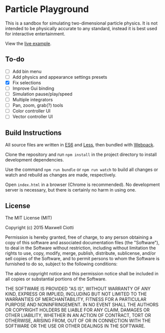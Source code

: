 Particle Playground
===================

This is a sandbox for simulating two-dimensional particle physics. It is not
intended to be physically accurate to any standard, instead it is best used for
interactive entertainment.

View the [live example](https://mdciotti.github.io/particle-playground/).

## To-do

* [ ] Add bin menu
* [ ] Add physics and appearance settings presets
* [x] Fix selections
* [ ] Improve Gui binding
* [ ] Simulation pause/play/speed
* [ ] Multiple integrators
* [ ] Pan, zoom, grab(?) tools
* [ ] Color controller UI
* [ ] Vector controller UI

## Build Instructions

All source files are written in [ES6](http://babeljs.io/docs/learn-es2015/) and
[Less](http://lesscss.org/), then bundled with
[Webpack](https://webpack.github.io/).

Clone the repository and run `npm install` in the project directory to install
development dependencies.

Use the command `npm run bundle` or `npm run watch` to build all changes or
watch and rebuild as changes are made, respectively.

Open `index.html` in a browser (Chrome is recommended). No development server is
necessary, but there is certainly no harm in using one.

## License

The MIT License (MIT)

Copyright (c) 2015 Maxwell Ciotti

Permission is hereby granted, free of charge, to any person obtaining a copy
of this software and associated documentation files (the "Software"), to deal
in the Software without restriction, including without limitation the rights
to use, copy, modify, merge, publish, distribute, sublicense, and/or sell
copies of the Software, and to permit persons to whom the Software is
furnished to do so, subject to the following conditions:

The above copyright notice and this permission notice shall be included in
all copies or substantial portions of the Software.

THE SOFTWARE IS PROVIDED "AS IS", WITHOUT WARRANTY OF ANY KIND, EXPRESS OR
IMPLIED, INCLUDING BUT NOT LIMITED TO THE WARRANTIES OF MERCHANTABILITY,
FITNESS FOR A PARTICULAR PURPOSE AND NONINFRINGEMENT. IN NO EVENT SHALL THE
AUTHORS OR COPYRIGHT HOLDERS BE LIABLE FOR ANY CLAIM, DAMAGES OR OTHER
LIABILITY, WHETHER IN AN ACTION OF CONTRACT, TORT OR OTHERWISE, ARISING FROM,
OUT OF OR IN CONNECTION WITH THE SOFTWARE OR THE USE OR OTHER DEALINGS IN
THE SOFTWARE.
